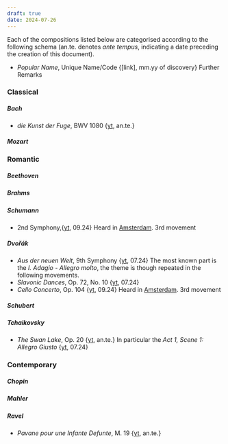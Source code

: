 ```yaml
---
draft: true
date: 2024-07-26
---
```

Each of the compositions listed below are categorised according to the following schema (an.te. denotes _ante tempus_, indicating a date preceding the creation of this document).

- _Popular Name_, Unique Name/Code {[link], mm.yy of discovery}
	Further Remarks 

### Classical
##### Bach
- _die Kunst der Fuge_, BWV 1080 {[yt](https://youtu.be/N6sUlZa-IrU?si=hNlX5jDM4DPPs8TO), an.te.}
##### Mozart

### Romantic
##### Beethoven

##### Brahms
##### Schumann
- 2nd Symphony,{[yt](https://youtu.be/YD-dluM2gJQ?si=VsibXNGFFh6ig1hE), 09.24}
	Heard in [Amsterdam](https://www.concertgebouw.nl/concerten/5182331-lorenzo-viotti-dirigeert-dvoraks-celloconcert-met-gautier-capucon).
		3rd movement
##### Dvořák
- _Aus der neuen Welt_, 9th Symphony {[yt](https://youtu.be/jOofzffyDSA?si=-r9xQ5zwi1SMB_CT), 07.24}
	The most known part is the _I. Adagio - Allegro molto_, the theme is though repeated in the following movements.
- _Slavonic Dances_, Op. 72, No. 10 {[yt](https://youtu.be/rvigx5N-wu4?t=0&si=BsE8fchgbndP8Lo8), 07.24}
- _Cello Concerto_, Op. 104 {[yt](https://youtu.be/FVKb3DwPFA8?si=x1h1c9Wnhul1oEtz), 09.24}
	Heard in [Amsterdam](https://www.concertgebouw.nl/concerten/5182331-lorenzo-viotti-dirigeert-dvoraks-celloconcert-met-gautier-capucon).
		3rd movement
##### Schubert

##### Tchaikovsky
- _The Swan Lake_, Op. 20 {[yt](https://youtu.be/9rJoB7y6Ncs?si=xx3--l5q0F8CrtkK), an.te.}
	In particular the _Act 1, Scene 1: Allegro Giusto_ {[yt](https://youtu.be/y8col-grcm4?si=FoYmxzWGrl13_cwt), 07.24}
### Contemporary
##### Chopin

##### Mahler

##### Ravel
- _Pavane pour une Infante Defunte_, M. 19 {[yt](https://youtu.be/2_c8JRCKq1A?si=L06mJ-I-Fa3PBEgJ), an.te.}

